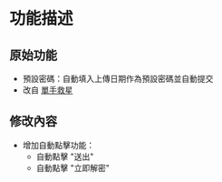 # 功能描述

## 原始功能
- 預設密碼：自動填入上傳日期作為預設密碼並自動提交
- 改自 [單手救星](https://greasyfork.org/zh-TW/scripts/482985-%E5%96%AE%E6%89%8B%E6%95%91%E6%98%9F)

## 修改內容
- 增加自動點擊功能：
  - 自動點擊 "送出"
  - 自動點擊 "立即解密"
